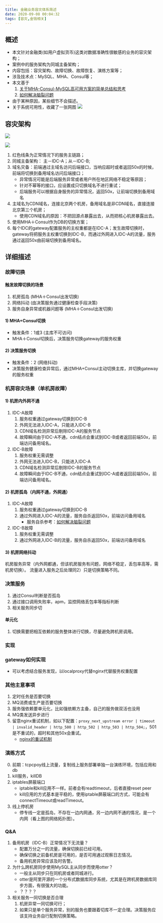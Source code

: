 ```yaml
---
title: 金融业务容灾体系简述
date: 2020-09-08 00:04:32
tags: [容灾,金钱相关]
---
```


## 概述

+ 本文针对金融类(如用户虚拟货币)这类对数据准确性很敏感的业务的容灾架构；
+ 案例中的服务架构为同城主备架构；
+ 内容包括：容灾架构、故障切换、故障恢复、演练方案等；
+ 涉及技术点：MySQL、MHA、Consul等；
+ 本文基于
	1. [关于MHA-Consul-MySQL高可用方案的简单总结和思考](https://kingson4wu.gitee.io/2020/08/31/20200831-%E5%85%B3%E4%BA%8EMHA-Consul-MySQL%E9%AB%98%E5%8F%AF%E7%94%A8%E6%96%B9%E6%A1%88%E7%9A%84%E7%AE%80%E5%8D%95%E6%80%BB%E7%BB%93%E5%92%8C%E6%80%9D%E8%80%83/)
	2. [如何解决脑裂问题](https://kingson4wu.gitee.io/2020/09/05/20200905-%E5%A6%82%E4%BD%95%E8%A7%A3%E5%86%B3%E8%84%91%E8%A3%82%E9%97%AE%E9%A2%98/)
+ 由于某种原因，某些细节不会描述。
+ 关于系统可用性，收藏了一张网图
![](20209008-金融业务容灾体系简述/availability.png)


## 容灾架构

![](20200908-金融业务容灾体系简述/Network_Topology.png)

![](20200908-金融业务容灾体系简述/Architecture.png)

1. 红色线条为正常情况下的服务主链路；
2. 同城主备架构： 主－IDC-A；从－IDC-B;
3. 域名灾备：前端通过主域名访问后端接口，当响应超时或者返回50x的时候，前端将切换到备用域名访问后端接口；
	- 异常情况可能是后端服务异常或者用户所在地区网络不稳定等原因；
	- 针对不幂等的接口，应设置成只切换域名不进行重试；
	- 后端服务可以根据自身服务的异常情况，返回50x，让前端切换到备用域名
4. 主域名为CDN域名，连接北京两个机房，备用域名是非CDN域名，直接连接北京第三个机房；
	- 使用CDN域名的原因：不把回源点暴露出去，从而把核心机房暴露出去。
5. 使用MHA＋Consul作为DB的切换方案；
6. 每个IDC的gateway配置服务的主权重都是在IDC-A；发生故障切换时，gateway将把服务主权重切换到IDC-B，而通过外网进入IDC-A的流量，服务通过返回50x由前端切换到备用域名。

## 详细描述

### 故障切换

#### 触发故障切换的场景
1. 机房孤岛 (MHA＋Consul出发切换)
2. 网络抖动 (由决策服务通过健康检查手段决策)
3. 服务自身异常或机器问题等 (MHA＋Consul出发切换)

#### 1) MHA+Consul切换
+ 触发条件：1或3 (主库不可访问)
+ MHA＋Consul切换后，决策服务切换gateway的服务权重

#### 2) 决策服务切换
+ 触发条件：2 (网络抖动)
+ 决策服务健康检查异常后，通过MHA+Consul主动切换主库，并切换gateway的服务权重

### 机房容灾场景（单机房故障）

#### 1) 机房内外网不通
1. IDC-A故障
	1. 服务权重通过gateway切换到IDC-B
	2. 外网无法进入IDC-A，只能进入IDC-B
	3. CDN域名检测异常后剔除IDC-A的服务节点
	4. 故障瞬间由于IDC-A不通，cdn结点会重试到IDC-B或者返回前端50x，前端访问备用域名。
2. IDC-B故障
	1. 服务权重无需调整
	2. 外网无法进入IDC-B，只能进入IDC-A
	3. CDN域名检测异常后剔除IDC-B的服务节点
	4. 故障瞬间由于IDC-B不通，cdn结点会重试到IDC-A或者返回前端50x，前端访问备用域名。

#### 2) 机房孤岛（内网不通，外网通）
1. IDC-A故障
	1. 服务权重通过gateway切换到IDC-B
	2. 通过外网进入IDC-A的流量，服务自杀返回50x，前端访问备用域名
		- 服务自杀参考：[如何解决脑裂问题](https://kingson4wu.gitee.io/2020/09/05/20200905-%E5%A6%82%E4%BD%95%E8%A7%A3%E5%86%B3%E8%84%91%E8%A3%82%E9%97%AE%E9%A2%98/)
2. IDC-B故障
	1. 服务权重无需调整
	2. 通过外网进入IDC-B的流量，服务自杀返回50x，前端访问备用域名

#### 3) 机房网络抖动
机房服务异常（内外网都通，但该机房服务有问题，网络不稳定，丢包率高等，需机房切换）。
流量进入服务之后处理同2）只是切换策略不同。

### 决策服务
1. 通过Consul判断是否孤岛
2. 通过接口调用失败率，apm，监控网络丢包率等指标判断
3. 相关服务同步切

#### 单元化
1. 切换需要把相互依赖的服务整体进行切换，尽量避免跨机房调用。

### 实现

### gateway如何实现
+ 可以考虑结合服务发现，以localproxy代替nginx代替服务权重配置

### 其他主意事项
1. 定时任务是否要切换
2. MQ消费或生产是否要切换
3. 服务强依赖要单元化，比如强依赖方主备，自己的服务做双活也没用
4. MQ类发送异步进行
5. 留意nginx重试机制，如以下配置：`proxy_next_upstream error | timeout | invalid_header | http_500 | http_502 | http_503 | http_504;`，501是不重试的，超时和其他50x会重试。
	- [nginx的重试机制](https://blog.csdn.net/mj158518/article/details/49847119)

### 演练方式
0. 前期：tcpcpoy线上流量，复制线上服务部署单独一台演练环境，包括应用和db
1. kill服务，killDB
2. iptables屏蔽端口
	- iptable和kill应用不一样。前者会有readtimeout，后者直接reset peer
	- kill应用的方式基本是平稳的，使用iptable屏蔽端口的方式，可能会有connectTimeout或readTimeout。
3. 线上停机房
	- 停专线一定是孤岛，不存在一边内网通，另一边内网不通的情况，是一个内网（看上图的网络拓扑图）。

### Q&A

1. 备用机房（IDC-B）正常情况下无流量？
	- 配置万分之一的流量，确保切换前已经可用。
	- 确保切换之前备机房是可用的，是否可用通过观察日志情况。
	- 备用机房异常应该及时告警。
2. 为什么跨机房同步使用MySQL主从同步而使用otter？
	- 一般主从同步只在同机房或者同城进行。
	- otter是阿里开源的一个分布式数据库同步系统，尤其是在跨机房数据库同步方面，有很强大的功能。 
	- ？？？？
3. 相关服务一同切换是否合理
	1. 机房异常一同切换可行；
	2. 如果只是单个服务异常，别的服务也要跟着切库不一定合理。决策服务应该支持业务自行配制切换策略。


